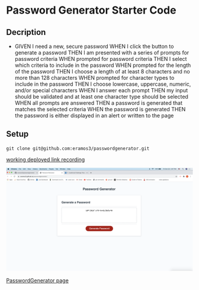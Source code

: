 # Password Generator Starter Code

## Decription

* GIVEN I need a new, secure password
WHEN I click the button to generate a password
THEN I am presented with a series of prompts for password criteria
WHEN prompted for password criteria
THEN I select which criteria to include in the password
WHEN prompted for the length of the password
THEN I choose a length of at least 8 characters and no more than 128 characters
WHEN prompted for character types to include in the password
THEN I choose lowercase, uppercase, numeric, and/or special characters
WHEN I answer each prompt
THEN my input should be validated and at least one character type should be selected
WHEN all prompts are answered
THEN a password is generated that matches the selected criteria
WHEN the password is generated
THEN the password is either displayed in an alert or written to the page
## Setup
```
git clone git@github.com:eramos3/passwordgenerator.git
```
[working deployed link recording](https://drive.google.com/file/d/1BS6FPF023e2SV99eLKUQop-7Yt4Rcs0P/view)

![PasswordGenerator Screeshot](./develop/images/passgen.png)

[PasswordGenerator page](https://eramos3.github.io/passwordgenerator/)